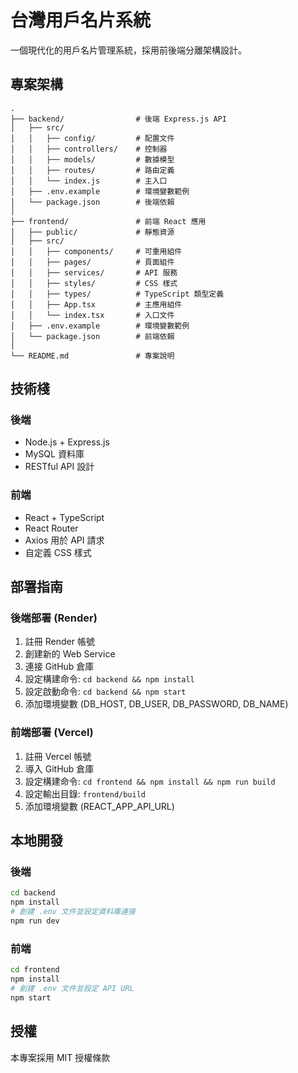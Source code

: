 # 台灣用戶名片系統

一個現代化的用戶名片管理系統，採用前後端分離架構設計。

## 專案架構

```
.
├── backend/                # 後端 Express.js API
│   ├── src/
│   │   ├── config/         # 配置文件
│   │   ├── controllers/    # 控制器
│   │   ├── models/         # 數據模型
│   │   ├── routes/         # 路由定義
│   │   └── index.js        # 主入口
│   ├── .env.example        # 環境變數範例
│   └── package.json        # 後端依賴
│
├── frontend/               # 前端 React 應用
│   ├── public/             # 靜態資源
│   ├── src/
│   │   ├── components/     # 可重用組件
│   │   ├── pages/          # 頁面組件
│   │   ├── services/       # API 服務
│   │   ├── styles/         # CSS 樣式
│   │   ├── types/          # TypeScript 類型定義
│   │   ├── App.tsx         # 主應用組件
│   │   └── index.tsx       # 入口文件
│   ├── .env.example        # 環境變數範例
│   └── package.json        # 前端依賴
│
└── README.md               # 專案說明
```

## 技術棧

### 後端
- Node.js + Express.js
- MySQL 資料庫
- RESTful API 設計

### 前端
- React + TypeScript
- React Router
- Axios 用於 API 請求
- 自定義 CSS 樣式

## 部署指南

### 後端部署 (Render)
1. 註冊 Render 帳號
2. 創建新的 Web Service
3. 連接 GitHub 倉庫
4. 設定構建命令: `cd backend && npm install`
5. 設定啟動命令: `cd backend && npm start`
6. 添加環境變數 (DB_HOST, DB_USER, DB_PASSWORD, DB_NAME)

### 前端部署 (Vercel)
1. 註冊 Vercel 帳號
2. 導入 GitHub 倉庫
3. 設定構建命令: `cd frontend && npm install && npm run build`
4. 設定輸出目錄: `frontend/build`
5. 添加環境變數 (REACT_APP_API_URL)

## 本地開發

### 後端
```bash
cd backend
npm install
# 創建 .env 文件並設定資料庫連接
npm run dev
```

### 前端
```bash
cd frontend
npm install
# 創建 .env 文件並設定 API URL
npm start
```

## 授權
本專案採用 MIT 授權條款 